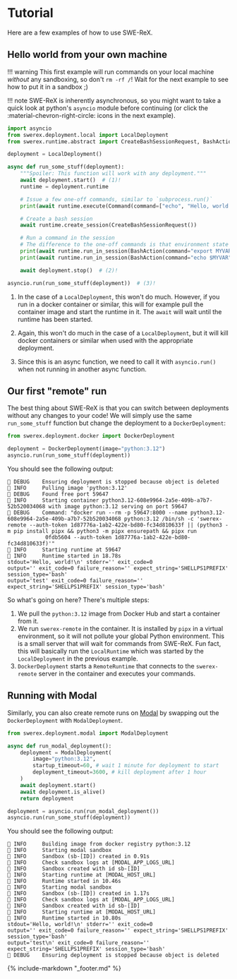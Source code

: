# Tutorial

Here are a few examples of how to use SWE-ReX.

## Hello world from your own machine

!!! warning
    This first example will run commands on your local machine _without_ any sandboxing, so don't `rm -rf /`!
    Wait for the next example to see how to put it in a sandbox ;) 

!!! note
    SWE-ReX is inherently asynchronous, so you might want to take a quick look at python's `asyncio` module before continuing (or click the :material-chevron-right-circle: icons in the next example).

```python
import asyncio
from swerex.deployment.local import LocalDeployment
from swerex.runtime.abstract import CreateBashSessionRequest, BashAction, Command

deployment = LocalDeployment()

async def run_some_stuff(deployment):
    """Spoiler: This function will work with any deployment."""
    await deployment.start()  # (1)!
    runtime = deployment.runtime

    # Issue a few one-off commands, similar to `subprocess.run()`
    print(await runtime.execute(Command(command=["echo", "Hello, world!"])))

    # Create a bash session
    await runtime.create_session(CreateBashSessionRequest())

    # Run a command in the session
    # The difference to the one-off commands is that environment state persists!
    print(await runtime.run_in_session(BashAction(command="export MYVAR='test'")))
    print(await runtime.run_in_session(BashAction(command="echo $MYVAR")))

    await deployment.stop()  # (2)!

asyncio.run(run_some_stuff(deployment))  # (3)!
```

1. In the case of a `LocalDeployment`, this won't do much. However, if you run in a docker container or similar, this will for example pull the container image and start the runtime in it. The `await` will wait until the runtime has been started.

2. Again, this won't do much in the case of a `LocalDeployment`, but it will kill docker containers or similar when used with the appropriate deployment.

3. Since this is an async function, we need to call it with `asyncio.run()` when not running in another async function.

## Our first "remote" run

The best thing about SWE-ReX is that you can switch between deployments without any changes to your code!
We will simply use the same `run_some_stuff` function but change the deployment to a `DockerDeployment`:

```python
from swerex.deployment.docker import DockerDeployment

deployment = DockerDeployment(image="python:3.12")
asyncio.run(run_some_stuff(deployment))
```

You should see the following output:

```
🦖 DEBUG    Ensuring deployment is stopped because object is deleted
🦖 INFO     Pulling image 'python:3.12'
🦖 DEBUG    Found free port 59647
🦖 INFO     Starting container python3.12-608e9964-2a5e-409b-a7b7-52b520034068 with image python:3.12 serving on port 59647
🦖 DEBUG    Command: "docker run --rm -p 59647:8000 --name python3.12-608e9964-2a5e-409b-a7b7-52b520034068 python:3.12 /bin/sh -c 'swerex-remote --auth-token 1d87776a-1ab2-422e-bd80-fc34d810633f || (python3 -m pip install pipx && python3 -m pipx ensurepath && pipx run
            0fdb5604 --auth-token 1d87776a-1ab2-422e-bd80-fc34d810633f)'"
🦖 INFO     Starting runtime at 59647
🦖 INFO     Runtime started in 18.78s
stdout='Hello, world!\n' stderr='' exit_code=0
output='' exit_code=0 failure_reason='' expect_string='SHELLPS1PREFIX' session_type='bash'
output='test' exit_code=0 failure_reason='' expect_string='SHELLPS1PREFIX' session_type='bash'
```

So what's going on here? There's multiple steps:

1. We pull the `python:3.12` image from Docker Hub and start a container from it.
2. We run `swerex-remote` in the container. It is installed by `pipx` in a virtual environment, so it will not pollute your global Python environment. This is a small server that will wait for commands from SWE-ReX. Fun fact, this will basically run the `LocalRuntime` which was started by the `LocalDeployment` in the previous example.
3. `DockerDeployment` starts a `RemoteRuntime` that connects to the `swerex-remote` server in the container and executes your commands.

## Running with Modal

Similarly, you can also create remote runs on [Modal](https://modal.com) by swapping out the `DockerDeployment` with `ModalDeployment`.

```python
from swerex.deployment.modal import ModalDeployment

async def run_modal_deployment():
    deployment = ModalDeployment(
        image="python:3.12",
        startup_timeout=60, # wait 1 minute for deployment to start
        deployment_timeout=3600, # kill deployment after 1 hour
    )
    await deployment.start()
    await deployment.is_alive()
    return deployment

deployment = asyncio.run(run_modal_deployment())
asyncio.run(run_some_stuff(deployment))
```

You should see the following output:

```
🦖 INFO     Building image from docker registry python:3.12
🦖 INFO     Starting modal sandbox
🦖 INFO     Sandbox (sb-[ID]) created in 0.91s
🦖 INFO     Check sandbox logs at [MODAL_APP_LOGS_URL]
🦖 INFO     Sandbox created with id sb-[ID]
🦖 INFO     Starting runtime at [MODAL_HOST_URL]   
🦖 INFO     Runtime started in 10.46s
🦖 INFO     Starting modal sandbox
🦖 INFO     Sandbox (sb-[ID]) created in 1.17s
🦖 INFO     Check sandbox logs at [MODAL_APP_LOGS_URL]  
🦖 INFO     Sandbox created with id sb-[ID]
🦖 INFO     Starting runtime at [MODAL_HOST_URL]
🦖 INFO     Runtime started in 10.80s                                       
stdout='Hello, world!\n' stderr='' exit_code=0
output='' exit_code=0 failure_reason='' expect_string='SHELLPS1PREFIX' session_type='bash'
output='test\n' exit_code=0 failure_reason='' expect_string='SHELLPS1PREFIX' session_type='bash'
🦖 DEBUG    Ensuring deployment is stopped because object is deleted          
```
{% include-markdown "_footer.md" %}
